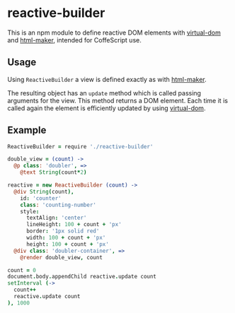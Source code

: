 # reactive-builder

This is an npm module to
define reactive DOM elements with
[virtual-dom](https://github.com/Matt-Esch/virtual-dom)
and [html-maker](https://github.com/jgoizueta/html-maker),
intended for CoffeScript use.

## Usage

Using `ReactiveBuilder` a view is defined exactly as
with [html-maker](https://github.com/jgoizueta/html-maker).

The resulting object has an `update` method which is called
passing arguments for the view. This method returns a DOM element.
Each time it is called again the element is efficiently updated
by using [virtual-dom](https://github.com/Matt-Esch/virtual-dom).

## Example

```coffee
ReactiveBuilder = require './reactive-builder'

double_view = (count) ->
  @p class: 'doubler', =>
    @text String(count*2)

reactive = new ReactiveBuilder (count) ->
  @div String(count),
    id: 'counter'
    class: 'counting-number'
    style:
      textAlign: 'center'
      lineHeight: 100 + count + 'px'
      border: '1px solid red'
      width: 100 + count + 'px'
      height: 100 + count + 'px'
  @div class: 'doubler-container', =>
    @render double_view, count

count = 0
document.body.appendChild reactive.update count
setInterval (->
  count++
  reactive.update count
), 1000
```
